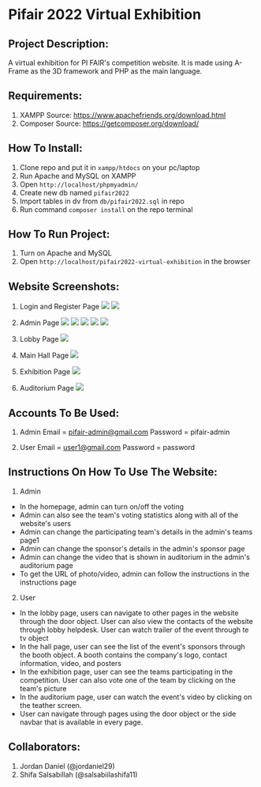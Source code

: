 # Pifair 2022 Virtual Exhibition

## Project Description:

A virtual exhibition for PI FAIR's competition website. It is made using A-Frame as the 3D framework and PHP as the main language.

## Requirements:

1. XAMPP
   Source: https://www.apachefriends.org/download.html
2. Composer
   Source: https://getcomposer.org/download/

## How To Install:

1. Clone repo and put it in `xampp/htdocs` on your pc/laptop
1. Run Apache and MySQL on XAMPP
1. Open `http://localhost/phpmyadmin/`
1. Create new db named `pifair2022`
1. Import tables in dv from `db/pifair2022.sql` in repo
1. Run command `composer install` on the repo terminal

## How To Run Project:

1. Turn on Apache and MySQL
2. Open `http://localhost/pifair2022-virtual-exhibition` in the browser

## Website Screenshots:

1. Login and Register Page
   ![](https://i.postimg.cc/rsp5CCDG/login.png)
   ![](https://i.postimg.cc/N0wTPwyj/register.png)

2. Admin Page
   ![](https://i.postimg.cc/HYvnrgp8/page1.png)
   ![](https://i.postimg.cc/bY2ydSC4/page2.png)
   ![](https://i.postimg.cc/DZR7B7ZC/page3.png)
   ![](https://i.postimg.cc/jd0sfqB2/page4.png)
   ![](https://i.postimg.cc/1t89G89n/page5.png)

3. Lobby Page
   ![](https://i.postimg.cc/Y0kMJb6g/lobby.png)

4. Main Hall Page
   ![](https://i.postimg.cc/RhR49KdY/Hall.png)

5. Exhibition Page
   ![](https://i.postimg.cc/xCV2ztF7/exhibition.png)

6. Auditorium Page
   ![](https://i.postimg.cc/3x949DHn/auditorium.png)

## Accounts To Be Used:

1. Admin
   Email = pifair-admin@gmail.com
   Password = pifair-admin

2. User
   Email = user1@gmail.com
   Password = password

## Instructions On How To Use The Website:

1. Admin

- In the homepage, admin can turn on/off the voting
- Admin can also see the team's voting statistics along with all of the website's users
- Admin can change the participating team's details in the admin's teams page1
- Admin can change the sponsor's details in the admin's sponsor page
- Admin can change the video that is shown in auditorium in the admin's auditorium page
- To get the URL of photo/video, admin can follow the instructions in the instructions page

2. User

- In the lobby page, users can navigate to other pages in the website through the door object. User can also view the contacts of the website through lobby helpdesk. User can watch trailer of the event through te tv object
- In the hall page, user can see the list of the event's sponsors through the booth object. A booth contains the company's logo, contact information, video, and posters
- In the exhibition page, user can see the teams participating in the competition. User can also vote one of the team by clicking on the team's picture
- In the auditorium page, user can watch the event's video by clicking on the teather screen.
- User can navigate through pages using the door object or the side navbar that is available in every page.

## Collaborators:

1. Jordan Daniel (@jordaniel29)
2. Shifa Salsabillah (@salsabiilashifa11)
